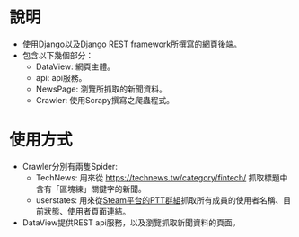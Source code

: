 # 說明
- 使用Django以及Django REST framework所撰寫的網頁後端。
- 包含以下幾個部分：
    * DataView: 網頁主體。
    * api: api服務。
    * NewsPage: 瀏覽所抓取的新聞資料。
    * Crawler: 使用Scrapy撰寫之爬蟲程式。

# 使用方式
- Crawler分別有兩隻Spider:
    * TechNews: 用來從 https://technews.tw/category/fintech/ 抓取標題中含有「區塊練」關鍵字的新聞。
    * userstates: 用來從[Steam平台的PTT群組](https://steamcommunity.com/groups/pttcc/members/)抓取所有成員的使用者名稱、目前狀態、使用者頁面連結。
- DataView提供REST api服務，以及瀏覽抓取新聞資料的頁面。
